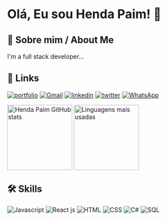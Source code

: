 # Olá, Eu sou Henda Paim! 👋

## 🚀 Sobre mim / About Me
I'm a full stack developer...

## 🔗 Links
[![portfolio](https://img.shields.io/badge/my_portfolio-000?style=for-the-badge&logo=ko-fi&logoColor=white)](https://hendapaim.github.io/Portfolio/)
[![Gmail](https://img.shields.io/badge/Gmail-D14836?style=for-the-badge&logo=gmail&logoColor=white)](https://img.shields.io/badge/Gmail-D14836?style=for-the-badge&logo=gmail&logoColor=white)
[![linkedin](https://img.shields.io/badge/linkedin-0A66C2?style=for-the-badge&logo=linkedin&logoColor=white)](https://www.linkedin.com/in/henda-paim-71108a178/)
[![twitter](https://img.shields.io/badge/twitter-1DA1F2?style=for-the-badge&logo=twitter&logoColor=white)](https://twitter.com/HendaPaim)
[![WhatsApp](https://img.shields.io/badge/WhatsApp-25D366?style=for-the-badge&logo=whatsapp&logoColor=white)](https://web.whatsapp.com/931020749)


<div style="display: inline_block">
 <img height="150em" align="center" alt="Henda Paim GitHub stats" src="https://github-readme-stats.vercel.app/api?username=HendaPaim&show_icons=true&theme=onedark"/>
 <img height="150em" align="center" alt="Linguagens mais usadas" src="https://github-readme-stats.vercel.app/api/top-langs/?username=HendaPaim&layout=compact&theme=onedark"/>
</div>


## 🛠 Skills
<div style="display: inline_block">
 <img align="center" alt="Javascript" src="https://img.shields.io/badge/JavaScript-F7DF1E?style=for-the-badge&logo=javascript&logoColor=black"/>
 <img align="center" alt="React js" src="https://img.shields.io/badge/React-20232A?style=for-the-badge&logo=react&logoColor=61DAFB"/>
 <img align="center" alt="HTML" src="https://img.shields.io/badge/HTML5-E34F26?style=for-the-badge&logo=html5&logoColor=white"/>
 <img align="center" alt="CSS" src="https://img.shields.io/badge/CSS3-1572B6?style=for-the-badge&logo=css3&logoColor=white"/>
 <img align="center" alt="C#" src="https://img.shields.io/badge/C%23-239120?style=for-the-badge&logo=c-sharp&logoColor=white"/>
 <img align="center" alt="SQL" src="https://img.shields.io/badge/Microsoft_SQL_Server-CC2927?style=for-the-badge&logo=microsoft-sql-server&logoColor=white"/>
</div>

